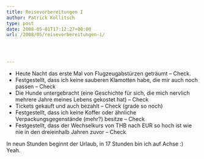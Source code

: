 ```yaml
---
title: Reisevorbereitungen I
author: Patrick Kollitsch
type: post
date: 2008-05-01T17:12:27+00:00
url: /2008/05/reisevorbereitungen-i/




---
```

  * Heute Nacht das erste Mal von Flugzeugabst&uuml;rzen getr&auml;umt &#8211; Check.
  * Festgestellt, dass ich keine sauberen Klamotten habe, die mir auch noch passen &#8211; Check
  * Die Hunde untergebracht (eine Geschichte f&uuml;r sich, die mich nervlich mehrere Jahre meines Lebens gekostet hat) &#8211; Check
  * Tickets gekauft und auch bezahlt &#8211; Check (grade so noch)
  * Festgestellt, dass ich keine Koffer oder &auml;hnliche Verpackungsgegenst&auml;nde (mehr?) besitze &#8211; Check
  * Festgestellt, dass der Wechselkurs von <span class="caps">THB</span> nach <span class="caps">EUR</span> so hoch ist wie nie in den dreieinhalb Jahren zuvor &#8211; Check

In neun Stunden beginnt der Urlaub, in 17 Stunden bin ich auf Achse :) Yeah.